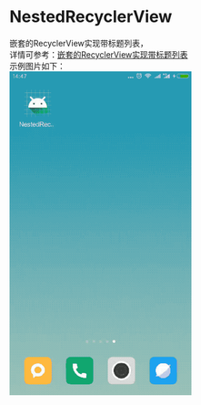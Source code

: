 # NestedRecyclerView  
嵌套的RecyclerView实现带标题列表，  
详情可参考：<a target="_blank" href="https://blog.csdn.net/tianyaluqingchen/article/details/83621809">嵌套的RecyclerView实现带标题列表</a>  
示例图片如下：  
![image](https://github.com/tianyalu/NestedRecyclerView/blob/master/screenshot/show.gif)  

